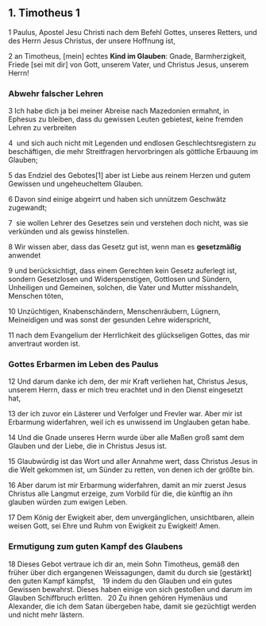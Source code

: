 <style>
<!-- Gott, Jesus, Heiliger Geist -->
God {
  color: darkblue;
}

<!-- Prophetie und erfüllte Prophetie -->
prophetie {
  color: red;
}

<!-- Zusagen, Ermutigendes -->
green {
  color: darkgreen;
}

<!-- Ermahnendes -->
red {
  color: darkred;
}

<!-- Gesetz -->
gesetz {
  color: purple;
}
</style>




## 1. Timotheus 1

1 Paulus, Apostel Jesu Christi nach dem Befehl Gottes, <God>unseres Retters, und des Herrn Jesus Christus</God>, der unsere Hoffnung ist,  

2 an Timotheus, [mein] echtes **Kind im Glauben**: <blue>Gnade, Barmherzigkeit, Friede</blue> [sei mit dir] von <God>Gott, unserem Vater, und Christus Jesus, unserem Herrn!</God>  

### Abwehr falscher Lehren  
3 Ich habe dich ja bei meiner Abreise nach Mazedonien ermahnt, in Ephesus zu bleiben, dass du gewissen Leuten gebietest, <red>keine fremden Lehren zu verbreiten</red> 

4 <red> und sich auch nicht mit Legenden und endlosen Geschlechtsregistern zu beschäftigen, die mehr Streitfragen hervorbringen als göttliche Erbauung im Glauben; </red>  

5 <green>das Endziel des Gebotes[1] aber ist Liebe aus reinem Herzen und gutem Gewissen und ungeheucheltem Glauben.</green>

6 Davon sind einige abgeirrt und haben sich <red>unnützem Geschwätz zugewandt</red>;  

7 <red> sie wollen Lehrer des Gesetzes sein und verstehen doch nicht, was sie verkünden und als gewiss hinstellen.</red>

8 Wir wissen aber, dass <gesetz>das Gesetz gut ist, wenn man es **gesetzmäßig** anwendet</gesetz>

9 <gesetz>und berücksichtigt, dass einem Gerechten kein Gesetz auferlegt ist, sondern Gesetzlosen und Widerspenstigen, Gottlosen und Sündern, Unheiligen und Gemeinen, solchen, die Vater und Mutter misshandeln, Menschen töten,</gesetz>  

10 <gesetz>Unzüchtigen, Knabenschändern, Menschenräubern, Lügnern, Meineidigen und was sonst der gesunden Lehre widerspricht, </gesetz> 

11 nach dem <God>Evangelium der Herrlichkeit des glückseligen Gottes</God>, das mir anvertraut worden ist.  


### Gottes Erbarmen im Leben des Paulus
12 Und darum danke ich dem, der mir Kraft verliehen hat, <God>Christus Jesus, unserem Herrn,</God> <green>dass er mich treu erachtet und in den Dienst eingesetzt hat,</green>  

13 der ich zuvor ein Lästerer und Verfolger und Frevler war. <green>Aber mir ist Erbarmung widerfahren, weil ich es unwissend im Unglauben getan habe.</green>  

14 <God>Und die Gnade unseres Herrn wurde über alle Maßen groß samt dem Glauben und der Liebe, die in Christus Jesus ist.</God>

15 Glaubwürdig ist das Wort und aller Annahme wert, dass <God>Christus Jesus in die Welt gekommen ist, um Sünder zu retten,</God> <green>von denen ich der größte bin.</green>

16 Aber darum ist mir Erbarmung widerfahren, damit an mir zuerst <God>Jesus Christus</God> alle Langmut erzeige, zum Vorbild für die, die künftig an ihn glauben würden zum ewigen Leben.  

17 <God>Dem König der Ewigkeit aber, dem unvergänglichen, unsichtbaren, allein weisen Gott, sei Ehre und Ruhm von Ewigkeit zu Ewigkeit!</God> Amen.  


### Ermutigung zum guten Kampf des Glaubens
18 Dieses Gebot vertraue ich dir an, mein Sohn Timotheus, gemäß den früher über dich ergangenen Weissagungen, <green>damit du durch sie [gestärkt] den guten Kampf kämpfst, </green>  
19 indem du den Glauben und ein gutes Gewissen bewahrst. <red>Dieses haben einige von sich gestoßen und darum im Glauben Schiffbruch erlitten.</red>  
20 <red>Zu ihnen gehören Hymenäus und Alexander, die ich dem Satan übergeben habe, damit sie gezüchtigt werden und nicht mehr lästern.</red>
